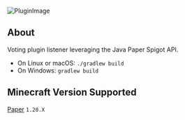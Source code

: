 ![PluginImage](https://i.imgur.com/ZOfktFG.png)

## About

Voting plugin listener leveraging the Java Paper Spigot API.

* On Linux or macOS: `./gradlew build`
* On Windows: `gradlew build`

## Minecraft Version Supported

[Paper](https://papermc.io/software/paper) `1.20.X`
